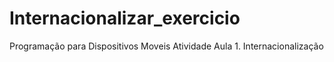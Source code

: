# Internacionalizar_exercicio
Programação para Dispositivos Moveis
Atividade Aula 1.
Internacionalização
